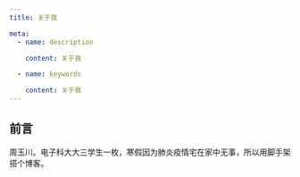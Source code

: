 ```yaml
---
title: 关于我

meta:
  - name: description

    content: 关于我

  - name: keywords

    content: 关于我
---
```


## 前言
  周玉川。电子科大大三学生一枚，寒假因为肺炎疫情宅在家中无事，所以用脚手架搭个博客。
